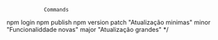 
                Commands
npm login
npm publish
npm version
    patch "Atualização minimas"
    minor "Funcionaliddade novas"
    major "Atualização grandes"
*/

